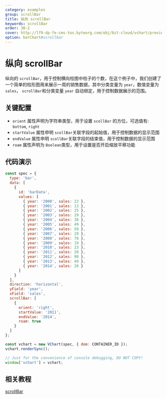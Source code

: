```yaml
---
category: examples
group: scrollBar
title: 纵向 scrollBar
keywords: scrollBar
order: 30-2
cover: http://lf9-dp-fe-cms-tos.byteorg.com/obj/bit-cloud/vchart/preview/scrollbar/scrollbar-specified-value.png
option: barChart#scrollbar
---
```


# 纵向 scrollBar

纵向的 `scrollBar`，用于控制横向柱图中柱子的个数，在这个例子中，我们创建了一个简单的柱形图用来展示一周的销售数据，其中分类变量为 `year`，数值变量为 `sales`， `scrollBar`和分类变量 `year` 自动绑定，用于控制数据展示的范围。

## 关键配置

- `orient` 属性声明为字符串类型，用于设置 `scollBar` 的方位，可选值有: `bottom`, `right`
- `startValue` 属性申明 `scollBar`关联字段的起始值，用于控制数据的显示范围
- `endValue` 属性申明 `scollBar`关联字段的结束值，用于控制数据的显示范围
- `roam` 属性声明为 `Boolean`类型，用于设置是否开启缩放平移功能

## 代码演示

```javascript livedemo
const spec = {
  type: 'bar',
  data: [
    {
      id: 'barData',
      values: [
        { year: '2000', sales: 22 },
        { year: '2001', sales: 13 },
        { year: '2002', sales: 25 },
        { year: '2003', sales: 29 },
        { year: '2004', sales: 38 },
        { year: '2005', sales: 49 },
        { year: '2006', sales: 58 },
        { year: '2007', sales: 29 },
        { year: '2008', sales: 78 },
        { year: '2009', sales: 19 },
        { year: '2010', sales: 23 },
        { year: '2011', sales: 20 },
        { year: '2012', sales: 98 },
        { year: '2013', sales: 49 },
        { year: '2014', sales: 28 }
      ]
    }
  ],
  direction: 'horizontal',
  yField: 'year',
  xField: 'sales',
  scrollBar: [
    {
      orient: 'right',
      startValue: '2011',
      endValue: '2014',
      roam: true
    }
  ]
};

const vchart = new VChart(spec, { dom: CONTAINER_ID });
vchart.renderSync();

// Just for the convenience of console debugging, DO NOT COPY!
window['vchart'] = vchart;
```

## 相关教程

[scrollBar](link)
